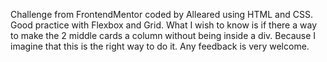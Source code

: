 Challenge from FrontendMentor coded by Alleared using HTML and CSS. Good practice with Flexbox and Grid.
What I wish to know is if there a way to make the 2 middle cards a column without being inside a div. Because I imagine that this is the right way to do it. Any feedback is very welcome.